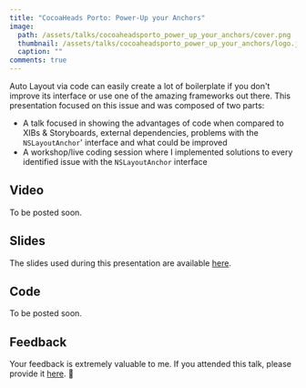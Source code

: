 ```yaml
---
title: "CocoaHeads Porto: Power-Up your Anchors"
image: 
  path: /assets/talks/cocoaheadsporto_power_up_your_anchors/cover.png
  thumbnail: /assets/talks/cocoaheadsporto_power_up_your_anchors/logo.jpg
  caption: ""
comments: true
---
```


Auto Layout via code can easily create a lot of boilerplate if you don't improve its interface or use one of the amazing frameworks out there.
This presentation focused on this issue and was composed of two parts:
* A talk focused in showing the advantages of code when compared to XIBs & Storyboards, external dependencies, problems with the `NSLayoutAnchor`' interface and what could be improved
* A workshop/live coding session where I implemented solutions to every identified issue with the `NSLayoutAnchor` interface

##  Video
To be posted soon.

## Slides
The slides used during this presentation are available [here](https://github.com/pedrommcarrasco/pedrommcarrasco.github.io/blob/master/Talks-Content/CocoaHeadsPorto_PowerUp_Your_Anchors/powerup_your_anchors.key).

## Code
To be posted soon.

## Feedback
Your feedback is extremely valuable to me. If you attended this talk, please provide it [here](https://goo.gl/forms/s6tJIVuIFou6NKof1). 🙏
